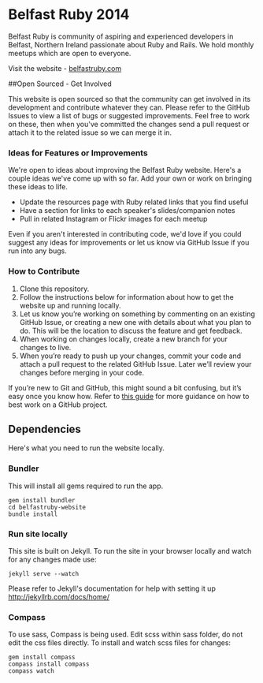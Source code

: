 # Belfast Ruby 2014

Belfast Ruby is community of aspiring and experienced developers in Belfast, Northern Ireland passionate about Ruby and Rails.
We hold monthly meetups which are open to everyone.

Visit the website - [belfastruby.com](http://www.belfastruby.com)

##Open Sourced - Get Involved

This website is open sourced so that the community can get involved in its development and contribute whatever they can. Please refer to the GitHub Issues to view a list of bugs or suggested improvements. Feel free to work on these, then when you've committed the changes send a pull request or attach it to the related issue so we can merge it in.

### Ideas for Features or Improvements

We're open to ideas about improving the Belfast Ruby website. Here's a couple ideas we've come up with so far. Add your own or work on bringing these ideas to life.

- Update the resources page with Ruby related links that you find useful
- Have a section for links to each speaker's slides/companion notes
- Pull in related Instagram or Flickr images for each meetup

Even if you aren't interested in contributing code, we'd love if you could suggest any ideas for improvements or let us know via GitHub Issue if you run into any bugs.


### How to Contribute

  1. Clone this repository.
  2. Follow the instructions below for information about how to get the website up and running locally.
  3. Let us know you’re working on something by commenting on an existing GitHub Issue, or creating a new one with details about what you plan to do. This will be the location to discuss the feature and get feedback.
  4. When working on changes locally, create a new branch for your changes to live.
  5. When you’re ready to push up your changes, commit your code and attach a pull request to the related GitHub Issue. Later we’ll review your changes before merging in your code.

If you’re new to Git and GitHub, this might sound a bit confusing, but it’s easy once you know how. Refer to [this guide](http://guides.github.com/overviews/flow/) for more guidance on how to best work on a GitHub project.

## Dependencies

Here's what you need to run the website locally.

### Bundler

This will install all gems required to run the app.

    gem install bundler
    cd belfastruby-website
    bundle install

### Run site locally


This site is built on Jekyll. To run the site in your browser locally and watch for any changes made use:

    jekyll serve --watch

Please refer to Jekyll's documentation for help with setting it up http://jekyllrb.com/docs/home/

### Compass

To use sass, Compass is being used. Edit scss within sass folder, do not edit the css files directly. To install and watch scss files for changes:

    gem install compass
    compass install compass
    compass watch





